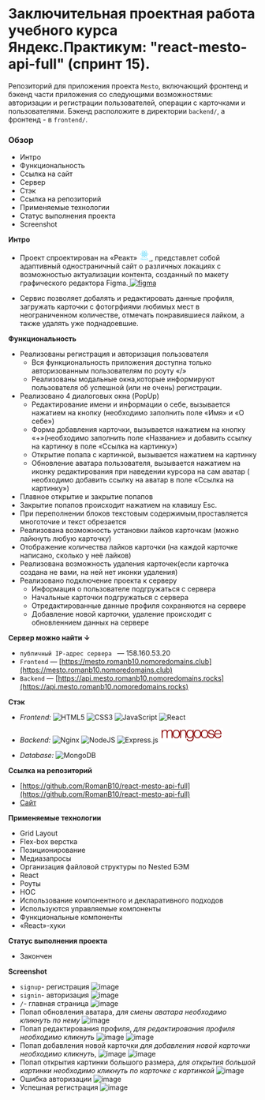 # Заключительная проектная работа учебного курса Яндекс.Практикум: "react-mesto-api-full" (спринт 15).
Репозиторий для приложения проекта `Mesto`, включающий фронтенд и бэкенд части приложения со следующими возможностями: авторизации и регистрации пользователей, операции с карточками и пользователями. Бэкенд расположите в директории `backend/`, а фронтенд - в `frontend/`. 

### Обзор

* Интро
* Функциональность
* Ссылка на сайт
* Сервер
* Стэк
* Ссылка на репозиторий
* Применяемые технологии
* Статус выполнения проекта
* Screenshot


**Интро**
* <p align="left"> Проект спроектирован на «Реакт» <a href="https://reactjs.org/" target="_blank" rel="noreferrer"> <img src="https://raw.githubusercontent.com/devicons/devicon/master/icons/react/react-original-wordmark.svg" alt="react" width="20" height="20"/> </a>, представлет собой адаптивный одностраничный сайт о различных локациях с возможностью актуализации контента, созданный по макету графического редактора Figma.<a href="https://www.figma.com/" target="_blank" rel="noreferrer"> <img src="https://www.vectorlogo.zone/logos/figma/figma-icon.svg" alt="figma" width="20" height="20"/> </a></p>
* Сервис позволяет добалять и редактировать данные профиля, загружать карточки с фотогрфиями любимых мест в неограниченном количестве, отмечать понравившиеся лайком, а также удалять уже поднадоевшие.

**Функциональность**
  - Реализованы регистрация и авторизация пользователя
     - Вся функциональность приложения доступна только авторизованным пользователям по роуту «/»
     - Реализованы модальные окна,которые информируют пользователя об успешной (или не очень) регистрации.
  - Реализовано 4 диалоговых окна (PopUp)
      - Редактирование имени и информации о себе, вызывается нажатием на кнопку (необходимо заполнить поле «Имя» и «О себе»)
      - Форма добавления карточки, вызывается нажатием на кнопку «+»(необходимо заполнить поле «Название» и добавить ссылку на картинку в поле «Ссылка на картинку»)
      - Открытие попапа с картинкой, вызывается нажатием на картинку
      - Обновление аватара пользователя, вызывается нажатием на иконку редактирования при наведении курсора на сам аватар ( необходимо добавить ссылку на аватар в поле «Ссылка на картинку»)
  - Плавное открытие и закрытие попапов
  - Закрытие попапов происходит нажатием на клавишу Esc.
  - При переполнении блоков текстовым содержимым,проставляется многоточие и текст обрезается
  - Реализована возможность установки лайков карточкам (можно лайкнуть любую карточку)
  - Отображение количества лайков карточки (на каждой карточке написано, сколько у неё лайков)
  - Реализована возможность удаления карточек(если карточка создана не вами, на ней нет иконки удаления)
  - Реализовано подключение проекта к серверу
      - Информация о пользователе подгружаться с сервера
      - Начальные карточки подгружаться с сервера
      - Отредактированные данные профиля сохраняются на сервере
      - Добавление новой карточки, удаление происходит с обновленнием данных на сервере

**Сервер можно найти ↓**

* `публичный IP-адрес сервера ` — 158.160.53.20
* `Frontend` — [https://mesto.romanb10.nomoredomains.club](https://mesto.romanb10.nomoredomains.club)
* `Backend` — [https://api.mesto.romanb10.nomoredomains.rocks](https://api.mesto.romanb10.nomoredomains.rocks)

**Стэк**

  - *Frontend:* 
    ![HTML5](https://img.shields.io/badge/html5-%23E34F26.svg?style=for-the-badge&logo=html5&logoColor=white) ![CSS3](https://img.shields.io/badge/css3-%231572B6.svg?style=for-the-badge&logo=css3&logoColor=white) ![JavaScript](https://img.shields.io/badge/javascript-%23323330.svg?style=for-the-badge&logo=javascript&logoColor=%23F7DF1E) ![React](https://img.shields.io/badge/react-%2320232a.svg?style=for-the-badge&logo=react&logoColor=%2361DAFB)

  - *Backend:* 
    ![Nginx](https://img.shields.io/badge/nginx-%23009639.svg?style=for-the-badge&logo=nginx&logoColor=white) ![NodeJS](https://img.shields.io/badge/node.js-6DA55F?style=for-the-badge&logo=node.js&logoColor=white) ![Express.js](https://img.shields.io/badge/express.js-%23404d59.svg?style=for-the-badge&logo=express&logoColor=%2361DAFB) <a href="https://www.mongoosejs.com/"><img src="https://github.com/jaumereg/img-logos/blob/master/logos/mongoose.png" width= "128px"></a>

  - *Database:* 
    ![MongoDB](https://img.shields.io/badge/MongoDB-%234ea94b.svg?style=for-the-badge&logo=mongodb&logoColor=white)


**Ссылка на репозиторий**
* [https://github.com/RomanB10/react-mesto-api-full](https://github.com/RomanB10/react-mesto-api-full)
* [Сайт](https://mesto.romanb10.nomoredomains.club)

**Применяемые технологии**
* Grid Layout
* Flex-box верстка
* Позиционирование
* Медиазапросы
* Организация файловой структуры по Nested БЭМ
* React
* Роуты
* HOC
* Использование компонентного и декларативного подходов
* Используются управляемые компоненты
* Функциональные компоненты
* «React»-хуки

**Статус выполнения проекта**
* Закончен

**Screenshot**
- `signup`- регистрация
  ![image](https://user-images.githubusercontent.com/105459169/230093365-629b2389-9e13-469f-8e10-6779cae16fc7.png)
- `signin`- авторизация
  ![image](https://user-images.githubusercontent.com/105459169/230093571-d78faa18-8a0e-494c-9b85-4fd176b67f78.png)
- `/`- главная страница
  ![image](https://user-images.githubusercontent.com/105459169/230091296-5699dd29-5eb8-4961-84ae-a5269b683871.png)
- Попап обновления аватара,
  *для смены аватара необходимо кликнуть по нему*
  ![image](https://user-images.githubusercontent.com/105459169/230091942-6e77a8aa-2b65-4078-8e9d-ea3df379d790.png)
- Попап редактирования профиля,
  *для редактирования профиля необходимо кликнуть* ![image](https://user-images.githubusercontent.com/105459169/230097338-e9fc9b1e-6999-4abb-bd2b-ae2781c4dfa9.png)
  ![image](https://user-images.githubusercontent.com/105459169/230092296-0afb8b94-7d6f-43c1-8043-f7deee377ebe.png)
- Попап добавления новой карточки
  *для добавления новой карточки необходимо кликнуть*, ![image](https://user-images.githubusercontent.com/105459169/230097610-a71c7f56-b271-4956-86e8-e4ca4b1af74f.png)
  ![image](https://user-images.githubusercontent.com/105459169/230092538-4f43e7e4-048e-4559-8e25-97c9ecc0010c.png)
- Попап открытия картинки большого размера,
  *для открытия большой картинки необходимо кликнуть по карточке с картинкой*
  ![image](https://user-images.githubusercontent.com/105459169/230092897-a4dcff22-ea0a-413d-b581-f5e9ea083102.png)
- Ошибка авторизации
  ![image](https://user-images.githubusercontent.com/105459169/230098256-390e3205-ad4f-4e9d-b3fc-92b8b8df04b4.png)
- Успешная регистрация
  ![image](https://user-images.githubusercontent.com/105459169/230093985-162f499f-7b43-44d4-a18f-ba1be1142319.png)

